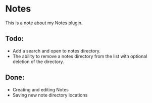 # Notes

This is a note about my Notes plugin.

## Todo:

- Add a search and open to notes directory.
- The ability to remove a notes directory from the list with optional deletion of
  the directory.

## Done:

- Creating and editing Notes
- Saving new note directory locations


